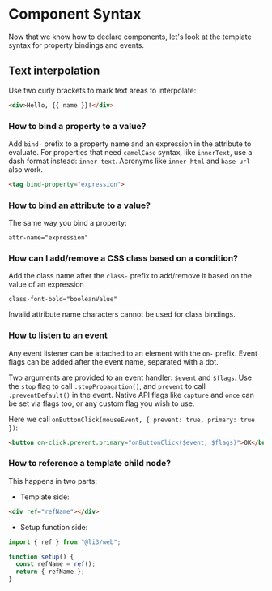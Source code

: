 # Component Syntax

Now that we know how to declare components, let's look at the template syntax for property bindings and events.

## Text interpolation

Use two curly brackets to mark text areas to interpolate:

```html
<div>Hello, {{ name }}!</div>
```

### How to bind a property to a value?

Add `bind-` prefix to a property name and an expression in the attribute to evaluate.
For properties that need `camelCase` syntax, like `innerText`, use a dash format instead: `inner-text`.
Acronyms like `inner-html` and `base-url` also work.

```html
<tag bind-property="expression">
```

### How to bind an attribute to a value?

The same way you bind a property:

`attr-name="expression"`

### How can I add/remove a CSS class based on a condition?

Add the class name after the `class-` prefix to add/remove it based on the value of an expression

`class-font-bold="booleanValue"`

Invalid attribute name characters cannot be used for class bindings.

### How to listen to an event

Any event listener can be attached to an element with the `on-` prefix.
Event flags can be added after the event name, separated with a dot.

Two arguments are provided to an event handler: `$event` and `$flags`.
Use the `stop` flag to call `.stopPropagation()`, and `prevent` to call `.preventDefault()` in the event.
Native API flags like `capture` and `once` can be set via flags too, or any custom flag you wish to use.

Here we call `onButtonClick(mouseEvent, { prevent: true, primary: true })`:

```html
<button on-click.prevent.primary="onButtonClick($event, $flags)">OK</button>
```

### How to reference a template child node?

This happens in two parts:

- Template side:

```html
<div ref="refName"></div>
```

- Setup function side:

```js
import { ref } from "@li3/web";

function setup() {
  const refName = ref();
  return { refName };
}
```
